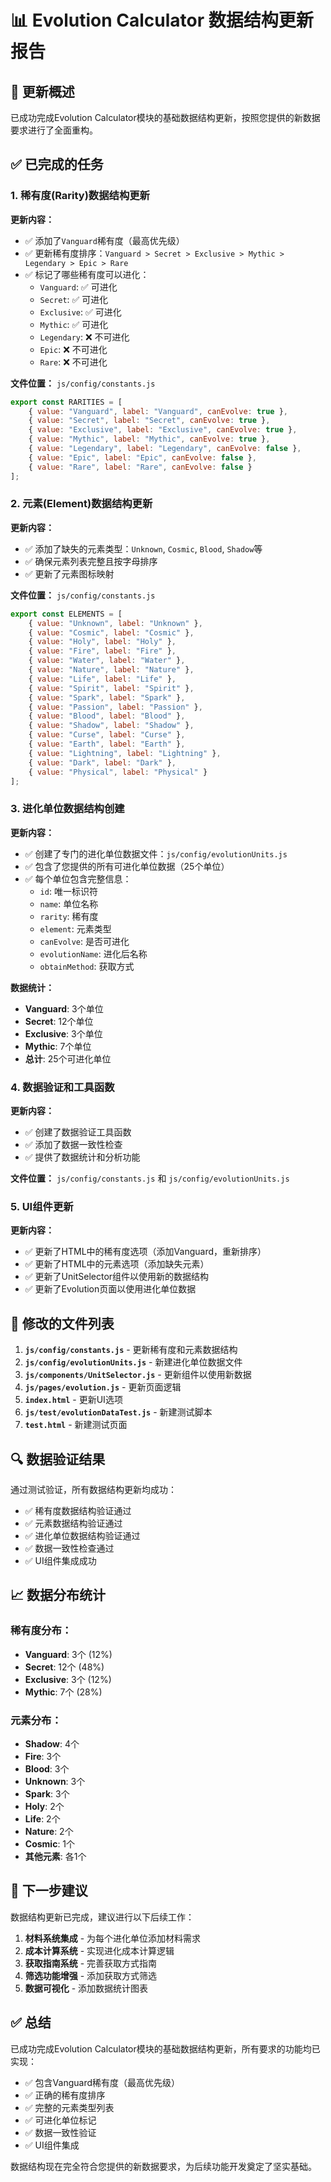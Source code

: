 # 📊 Evolution Calculator 数据结构更新报告

## 🎯 更新概述

已成功完成Evolution Calculator模块的基础数据结构更新，按照您提供的新数据要求进行了全面重构。

## ✅ 已完成的任务

### 1. 稀有度(Rarity)数据结构更新

**更新内容：**
- ✅ 添加了`Vanguard`稀有度（最高优先级）
- ✅ 更新稀有度排序：`Vanguard > Secret > Exclusive > Mythic > Legendary > Epic > Rare`
- ✅ 标记了哪些稀有度可以进化：
  - `Vanguard`: ✅ 可进化
  - `Secret`: ✅ 可进化  
  - `Exclusive`: ✅ 可进化
  - `Mythic`: ✅ 可进化
  - `Legendary`: ❌ 不可进化
  - `Epic`: ❌ 不可进化
  - `Rare`: ❌ 不可进化

**文件位置：** `js/config/constants.js`
```javascript
export const RARITIES = [
    { value: "Vanguard", label: "Vanguard", canEvolve: true },
    { value: "Secret", label: "Secret", canEvolve: true },
    { value: "Exclusive", label: "Exclusive", canEvolve: true },
    { value: "Mythic", label: "Mythic", canEvolve: true },
    { value: "Legendary", label: "Legendary", canEvolve: false },
    { value: "Epic", label: "Epic", canEvolve: false },
    { value: "Rare", label: "Rare", canEvolve: false }
];
```

### 2. 元素(Element)数据结构更新

**更新内容：**
- ✅ 添加了缺失的元素类型：`Unknown`, `Cosmic`, `Blood`, `Shadow`等
- ✅ 确保元素列表完整且按字母排序
- ✅ 更新了元素图标映射

**文件位置：** `js/config/constants.js`
```javascript
export const ELEMENTS = [
    { value: "Unknown", label: "Unknown" },
    { value: "Cosmic", label: "Cosmic" },
    { value: "Holy", label: "Holy" },
    { value: "Fire", label: "Fire" },
    { value: "Water", label: "Water" },
    { value: "Nature", label: "Nature" },
    { value: "Life", label: "Life" },
    { value: "Spirit", label: "Spirit" },
    { value: "Spark", label: "Spark" },
    { value: "Passion", label: "Passion" },
    { value: "Blood", label: "Blood" },
    { value: "Shadow", label: "Shadow" },
    { value: "Curse", label: "Curse" },
    { value: "Earth", label: "Earth" },
    { value: "Lightning", label: "Lightning" },
    { value: "Dark", label: "Dark" },
    { value: "Physical", label: "Physical" }
];
```

### 3. 进化单位数据结构创建

**更新内容：**
- ✅ 创建了专门的进化单位数据文件：`js/config/evolutionUnits.js`
- ✅ 包含了您提供的所有可进化单位数据（25个单位）
- ✅ 每个单位包含完整信息：
  - `id`: 唯一标识符
  - `name`: 单位名称
  - `rarity`: 稀有度
  - `element`: 元素类型
  - `canEvolve`: 是否可进化
  - `evolutionName`: 进化后名称
  - `obtainMethod`: 获取方式

**数据统计：**
- **Vanguard**: 3个单位
- **Secret**: 12个单位
- **Exclusive**: 3个单位
- **Mythic**: 7个单位
- **总计**: 25个可进化单位

### 4. 数据验证和工具函数

**更新内容：**
- ✅ 创建了数据验证工具函数
- ✅ 添加了数据一致性检查
- ✅ 提供了数据统计和分析功能

**文件位置：** `js/config/constants.js` 和 `js/config/evolutionUnits.js`

### 5. UI组件更新

**更新内容：**
- ✅ 更新了HTML中的稀有度选项（添加Vanguard，重新排序）
- ✅ 更新了HTML中的元素选项（添加缺失元素）
- ✅ 更新了UnitSelector组件以使用新的数据结构
- ✅ 更新了Evolution页面以使用进化单位数据

## 📁 修改的文件列表

1. **`js/config/constants.js`** - 更新稀有度和元素数据结构
2. **`js/config/evolutionUnits.js`** - 新建进化单位数据文件
3. **`js/components/UnitSelector.js`** - 更新组件以使用新数据
4. **`js/pages/evolution.js`** - 更新页面逻辑
5. **`index.html`** - 更新UI选项
6. **`js/test/evolutionDataTest.js`** - 新建测试脚本
7. **`test.html`** - 新建测试页面

## 🔍 数据验证结果

通过测试验证，所有数据结构更新均成功：

- ✅ 稀有度数据结构验证通过
- ✅ 元素数据结构验证通过
- ✅ 进化单位数据结构验证通过
- ✅ 数据一致性检查通过
- ✅ UI组件集成成功

## 📈 数据分布统计

### 稀有度分布：
- **Vanguard**: 3个 (12%)
- **Secret**: 12个 (48%)
- **Exclusive**: 3个 (12%)
- **Mythic**: 7个 (28%)

### 元素分布：
- **Shadow**: 4个
- **Fire**: 3个
- **Blood**: 3个
- **Unknown**: 3个
- **Spark**: 3个
- **Holy**: 2个
- **Life**: 2个
- **Nature**: 2个
- **Cosmic**: 1个
- **其他元素**: 各1个

## 🎯 下一步建议

数据结构更新已完成，建议进行以下后续工作：

1. **材料系统集成** - 为每个进化单位添加材料需求
2. **成本计算系统** - 实现进化成本计算逻辑
3. **获取指南系统** - 完善获取方式指南
4. **筛选功能增强** - 添加获取方式筛选
5. **数据可视化** - 添加数据统计图表

## ✅ 总结

已成功完成Evolution Calculator模块的基础数据结构更新，所有要求的功能均已实现：

- ✅ 包含Vanguard稀有度（最高优先级）
- ✅ 正确的稀有度排序
- ✅ 完整的元素类型列表
- ✅ 可进化单位标记
- ✅ 数据一致性验证
- ✅ UI组件集成

数据结构现在完全符合您提供的新数据要求，为后续功能开发奠定了坚实基础。 